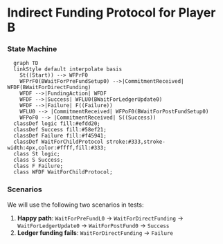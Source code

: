 # Indirect Funding Protocol for Player B

### State Machine

```mermaid
  graph TD
  linkStyle default interpolate basis
    St((Start)) --> WFPrF0
    WFPrF0(BWaitForPreFundSetup0) -->|CommitmentReceived| WFDF(BWaitForDirectFunding)
    WFDF -->|FundingAction| WFDF
    WFDF -->|Success| WFLU0(BWaitForLedgerUpdate0)
    WFDF -->|Failure| F((Failure))
    WFLU0 --> |CommitmentReceived| WFPoF0(BWaitForPostFundSetup0)
    WFPoF0 --> |CommitmentReceived| S((Success))
  classDef logic fill:#efdd20;
  classDef Success fill:#58ef21;
  classDef Failure fill:#f45941;
  classDef WaitForChildProtocol stroke:#333,stroke-width:4px,color:#ffff,fill:#333;
  class St logic;
  class S Success;
  class F Failure;
  class WFDF WaitForChildProtocol;
```

### Scenarios

We will use the following two scenarios in tests:

1. **Happy path**: `WaitForPreFundL0` -> `WaitForDirectFunding` -> `WaitForLedgerUpdate0` -> `WaitForPostFund0` -> `Success`
2. **Ledger funding fails**: `WaitForDirectFunding` -> `Failure`
